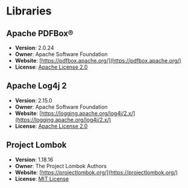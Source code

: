 # Libraries

## Apache PDFBox®

- __Version__: 2.0.24
- __Owner__: Apache Software Foundation
- __Website__: [https://pdfbox.apache.org/](https://pdfbox.apache.org/)
- __License__: [Apache License 2.0](https://www.apache.org/licenses/LICENSE-2.0)

## Apache Log4j 2

- __Version__: 2.15.0
- __Owner__: Apache Software Foundation
- __Website__: [https://logging.apache.org/log4j/2.x/](https://logging.apache.org/log4j/2.x/)
- __License__: [Apache License 2.0](https://www.apache.org/licenses/LICENSE-2.0)

## Project Lombok

- __Version__: 1.18.16
- __Owner__: The Project Lombok Authors
- __Website__: [https://projectlombok.org/](https://projectlombok.org/)
- __License__: [MIT License](https://opensource.org/licenses/MIT)

